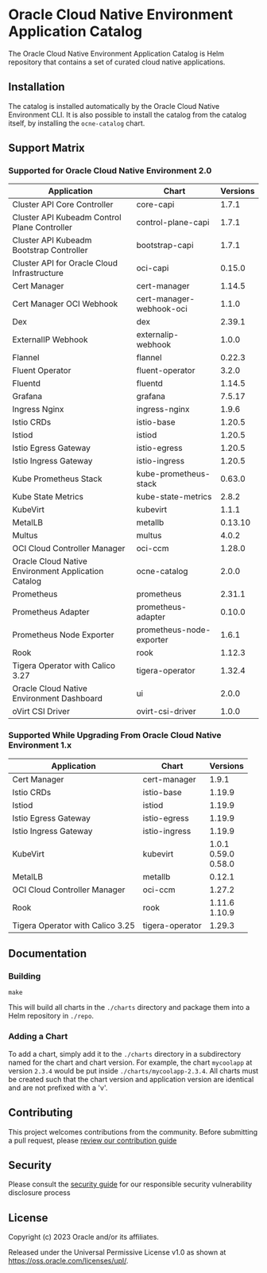 # Oracle Cloud Native Environment Application Catalog

The Oracle Cloud Native Environment Application Catalog is Helm repository
that contains a set of curated cloud native applications.

## Installation

The catalog is installed automatically by the Oracle Cloud Native Environment
CLI.  It is also possible to install the catalog from the catalog itself, by
installing the `ocne-catalog` chart.

## Support Matrix

### Supported for Oracle Cloud Native Environment 2.0

| Application | Chart | Versions |
|-------------|-------|----------|
| Cluster API Core Controller | core-capi | 1.7.1 |
| Cluster API Kubeadm Control Plane Controller | control-plane-capi | 1.7.1 |
| Cluster API Kubeadm Bootstrap Controller | bootstrap-capi | 1.7.1 |
| Cluster API for Oracle Cloud Infrastructure | oci-capi | 0.15.0 |
| Cert Manager | cert-manager | 1.14.5 |
| Cert Manager OCI Webhook | cert-manager-webhook-oci | 1.1.0 |
| Dex | dex | 2.39.1 |
| ExternalIP Webhook | externalip-webhook | 1.0.0 |
| Flannel | flannel | 0.22.3 |
| Fluent Operator | fluent-operator | 3.2.0 |
| Fluentd | fluentd | 1.14.5 |
| Grafana | grafana | 7.5.17 |
| Ingress Nginx | ingress-nginx | 1.9.6 |
| Istio CRDs | istio-base | 1.20.5 |
| Istiod | istiod | 1.20.5 |
| Istio Egress Gateway | istio-egress | 1.20.5 |
| Istio Ingress Gateway | istio-ingress | 1.20.5 |
| Kube Prometheus Stack | kube-prometheus-stack | 0.63.0 |
| Kube State Metrics | kube-state-metrics | 2.8.2 |
| KubeVirt | kubevirt | 1.1.1 |
| MetalLB | metallb | 0.13.10 |
| Multus | multus | 4.0.2 |
| OCI Cloud Controller Manager | oci-ccm | 1.28.0 |
| Oracle Cloud Native Environment Application Catalog | ocne-catalog | 2.0.0 |
| Prometheus | prometheus | 2.31.1 |
| Prometheus Adapter | prometheus-adapter | 0.10.0 |
| Prometheus Node Exporter | prometheus-node-exporter | 1.6.1 |
| Rook | rook | 1.12.3 |
| Tigera Operator with Calico 3.27 | tigera-operator | 1.32.4 |
| Oracle Cloud Native Environment Dashboard | ui | 2.0.0 |
| oVirt CSI Driver | ovirt-csi-driver | 1.0.0 |


### Supported While Upgrading From Oracle Cloud Native Environment 1.x

| Application | Chart | Versions |
|-------------|-------|----------|
| Cert Manager | cert-manager | 1.9.1 |
| Istio CRDs | istio-base | 1.19.9 |
| Istiod | istiod | 1.19.9 |
| Istio Egress Gateway | istio-egress | 1.19.9 |
| Istio Ingress Gateway | istio-ingress | 1.19.9 |
| KubeVirt | kubevirt | 1.0.1<br>0.59.0<br>0.58.0 |
| MetalLB | metallb | 0.12.1 |
| OCI Cloud Controller Manager | oci-ccm | 1.27.2 |
| Rook | rook | 1.11.6<br>1.10.9 |
| Tigera Operator with Calico 3.25 | tigera-operator | 1.29.3 |

## Documentation

### Building

```
make
```

This will build all charts in the `./charts` directory and package them into
a Helm repository in `./repo`.

### Adding a Chart

To add a chart, simply add it to the `./charts` directory in a subdirectory
named for the chart and chart version.  For example, the chart `mycoolapp` at
version `2.3.4` would be put inside `./charts/mycoolapp-2.3.4`.  All charts
must be created such that the chart version and application version are
identical and are not prefixed with a 'v'.

## Contributing


This project welcomes contributions from the community. Before submitting a pull request, please [review our contribution guide](./CONTRIBUTING.md)

## Security

Please consult the [security guide](./SECURITY.md) for our responsible security vulnerability disclosure process

## License

Copyright (c) 2023 Oracle and/or its affiliates.

Released under the Universal Permissive License v1.0 as shown at
<https://oss.oracle.com/licenses/upl/>.
